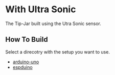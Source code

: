 # With Ultra Sonic
The Tip-Jar built using the Utra Sonic sensor.

## How To Build
Select a direcotry with the setup you want to use.
* [arduino-uno](arduino-uno)
* [espduino](espduino)
